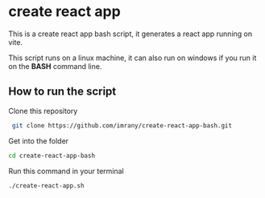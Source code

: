 # create react app 

This is a create react app bash script, it generates a react app running on vite.

This script runs on a linux machine, it can also run on windows if you run it on the __BASH__ 
command line.

## How to run the script
Clone this repository
```bash
 git clone https://github.com/imrany/create-react-app-bash.git
```
Get into the folder
```bash
cd create-react-app-bash
```
Run this command in your terminal
```bash
./create-react-app.sh
```
